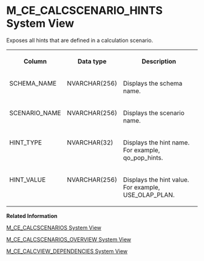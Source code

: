 <!-- loiob16d75aff9b04d8b8b491a04050b69d8 -->

# M\_CE\_CALCSCENARIO\_HINTS System View

Exposes all hints that are defined in a calculation scenario.




<table>
<tr>
<th valign="top">

Column

</th>
<th valign="top">

Data type

</th>
<th valign="top">

Description

</th>
</tr>
<tr>
<td valign="top">

SCHEMA\_NAME

</td>
<td valign="top">

NVARCHAR\(256\)

</td>
<td valign="top">

Displays the schema name.

</td>
</tr>
<tr>
<td valign="top">

SCENARIO\_NAME

</td>
<td valign="top">

NVARCHAR\(256\)

</td>
<td valign="top">

Displays the scenario name.

</td>
</tr>
<tr>
<td valign="top">

HINT\_TYPE

</td>
<td valign="top">

NVARCHAR\(32\)

</td>
<td valign="top">

Displays the hint name. For example, qo\_pop\_hints.

</td>
</tr>
<tr>
<td valign="top">

HINT\_VALUE

</td>
<td valign="top">

NVARCHAR\(256\)

</td>
<td valign="top">

Displays the hint value. For example, USE\_OLAP\_PLAN.

</td>
</tr>
</table>

**Related Information**  


[M\_CE\_CALCSCENARIOS System View](m-ce-calcscenarios-system-view-20a9c2a.md "Provides all available calculation scenarios.")

[M\_CE\_CALCSCENARIOS\_OVERVIEW System View](m-ce-calcscenarios-overview-system-view-d206937.md "Provides an overview of Calcscenarios without JSON representation.")

[M\_CE\_CALCVIEW\_DEPENDENCIES System View](m-ce-calcview-dependencies-system-view-20a9f21.md "Provides all views that are referencing a CalculationScenario.")

